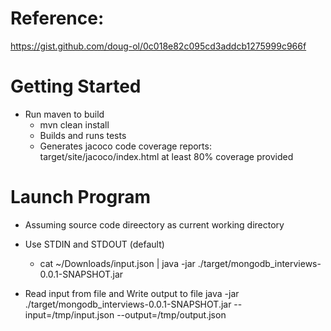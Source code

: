 # Reference:
https://gist.github.com/doug-ol/0c018e82c095cd3addcb1275999c966f

# Getting Started
* Run maven to build
    - mvn clean install
    - Builds and runs tests
    - Generates jacoco code coverage reports: target/site/jacoco/index.html
        at least 80% coverage provided

# Launch Program
* Assuming source code direectory as current working directory

* Use STDIN and STDOUT (default)
    - cat ~/Downloads/input.json | java -jar ./target/mongodb_interviews-0.0.1-SNAPSHOT.jar

* Read input from file and Write output to file
  java -jar ./target/mongodb_interviews-0.0.1-SNAPSHOT.jar --input=/tmp/input.json --output=/tmp/output.json

